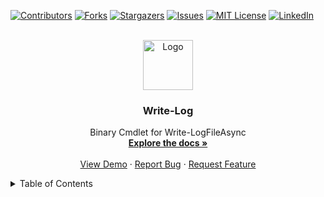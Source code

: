 <!-- Improved compatibility of back to top link: See: https://github.com/othneildrew/Best-README-Template/pull/73 -->

<a id="readme-top"></a>

<!--
*** Thanks for checking out the Best-README-Template. If you have a suggestion
*** that would make this better, please fork the repo and create a pull request
*** or simply open an issue with the tag "enhancement".
*** Don't forget to give the project a star!
*** Thanks again! Now go create something AMAZING! :D
-->

<!-- PROJECT SHIELDS -->
<!--
*** I'm using markdown "reference style" links for readability.
*** Reference links are enclosed in brackets [ ] instead of parentheses ( ).
*** See the bottom of this document for the declaration of the reference variables
*** for contributors-url, forks-url, etc. This is an optional, concise syntax you may use.
*** https://www.markdownguide.org/basic-syntax/#reference-style-links
-->

[![Contributors][contributors-shield]][contributors-url]
[![Forks][forks-shield]][forks-url]
[![Stargazers][stars-shield]][stars-url]
[![Issues][issues-shield]][issues-url]
[![MIT License][license-shield]][license-url]
[![LinkedIn][linkedin-shield]][linkedin-url]

<!-- PROJECT LOGO -->
<br />
<div align="center">
  <a href="https://github.com/calvindd2f/pslint">
    <img src="https://app-support.com/public/img/plint.webp" alt="Logo" width="80" height="80">
  </a>

<h3 align="center">Write-Log</h3>

  <p align="center">
    Binary Cmdlet for Write-LogFileAsync
    <br />
    <a href="https://github.com/calvindd2f/pslint"><strong>Explore the docs »</strong></a>
    <br />
    <br />
    <a href="https://github.com/calvindd2f/pslint">View Demo</a>
    ·
    <a href="https://github.com/calvindd2f/pslint/issues/new?labels=bug&template=bug-report---.md">Report Bug</a>
    ·
    <a href="https://github.com/calvindd2f/pslint/issues/new?labels=enhancement&template=feature-request---.md">Request Feature</a>
  </p>
</div>

<!-- TABLE OF CONTENTS -->
<details>
  <summary>Table of Contents</summary>
  <ol>
    <li>
      <a href="#about-the-project">About The Project</a>
      <ul>
        <li><a href="#built-with">Built With</a></li>
      </ul>
    </li>
    <li>
      <a href="#getting-started">Getting Started</a>
      <ul>
        <li><a href="#prerequisites">Prerequisites</a></li>
        <li><a href="#installation">Installation</a></li>
      </ul>
    </li>
    <li><a href="#usage">Usage</a></li>
    <li><a href="#roadmap">Roadmap</a></li>
    <li><a href="#contributing">Contributing</a></li>
    <li><a href="#license">License</a></li>
    <li><a href="#contact">Contact</a></li>
    <li><a href="#acknowledgments">Acknowledgments</a></li>
  </ol>
   ```

<p align="right">(<a href="#readme-top">back to top</a>)</p>

<!-- USAGE EXAMPLES -->

## Usage

_For more examples, please refer to the [Documentation](https://app-support.com)_

<p align="right">(<a href="#readme-top">back to top</a>)</p>

<!-- ROADMAP -->

## Roadmap

- [x] Dependency Library Created and working
- [ ] Push to PSGallery

See the [open issues](https://github.com/calvindd2f/pslint/issues) for a full list of proposed features (and known issues).

<p align="right">(<a href="#readme-top">back to top</a>)</p>

<!-- CONTRIBUTING -->

## Contributing

Contributions are what make the open source community such an amazing place to learn, inspire, and create. Any contributions you make are **greatly appreciated**.

If you have a suggestion that would make this better, please fork the repo and create a pull request. You can also simply open an issue with the tag "enhancement".
Don't forget to give the project a star! Thanks again!

1. Fork the Project
2. Create your Feature Branch (`git checkout -b feature/AmazingFeature`)
3. Commit your Changes (`git commit -m 'Add some AmazingFeature'`)
4. Push to the Branch (`git push origin feature/AmazingFeature`)
5. Open a Pull Request

<p align="right">(<a href="#readme-top">back to top</a>)</p>

### Top contributors

<a href="https://github.com/calvindd2f/pslint/graphs/contributors">
<img src="https://contrib.rocks/image?repo=calvindd2f/pslint" alt="contrib.rocks image" />
</a>

<!-- LICENSE -->

## License

Distributed under the MIT License. See `LICENSE.txt` for more information.

<p align="right">(<a href="#readme-top">back to top</a>)</p>

<!-- CONTACT -->

## Contact

Your Name - [@Dreadytofat](https://twitter.com/Dreadytofat) - <calvin@app-support.com>

Project Link: [https://github.com/calvindd2f/pslint](https://github.com/calvindd2f/pslint)

<p align="right">(<a href="#readme-top">back to top</a>)</p>

<!-- ACKNOWLEDGMENTS -->

## Acknowledgments

<p align="right">(<a href="#readme-top">back to top</a>)</p>

### Built With

![PowerShell](assets\psicon.ico)

<p align="right">(<a href="#readme-top">back to top</a>)</p>

<!-- MARKDOWN LINKS & IMAGES -->
<!-- https://www.markdownguide.org/basic-syntax/#reference-style-links -->

[contributors-shield]: https://img.shields.io/github/contributors/calvindd2f/pslint.svg?style=for-the-badge
[contributors-url]: https://github.com/calvindd2f/pslint/graphs/contributors
[forks-shield]: https://img.shields.io/github/forks/calvindd2f/pslint.svg?style=for-the-badge
[forks-url]: https://github.com/calvindd2f/pslint/network/members
[stars-shield]: https://img.shields.io/github/stars/calvindd2f/pslint.svg?style=for-the-badge
[stars-url]: https://github.com/calvindd2f/pslint/stargazers
[issues-shield]: https://img.shields.io/github/issues/calvindd2f/pslint.svg?style=for-the-badge
[issues-url]: https://github.com/calvindd2f/pslint/issues
[license-shield]: https://img.shields.io/github/license/calvindd2f/pslint.svg?style=for-the-badge
[license-url]: https://github.com/calvindd2f/pslint/blob/master/LICENSE.txt
[linkedin-shield]: https://img.shields.io/badge/-LinkedIn-black.svg?style=for-the-badge&logo=linkedin&colorB=555
[linkedin-url]: https://linkedin.com/in/linkedin_username
[product-screenshot]: assets/cs.webp
